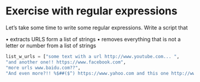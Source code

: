 
# Exercise with regular expressions

Let’s take some time to write some regular expressions. Write a
script that

• extracts URLS form a list of strings
• removes everything that is not a letter or number from a list of
strings


```python
list_w_urls = ["some text with a url http://www.youtube.com... ",
"and another one!! https://www.facebook.com",
"more urls www.baidu.com??",
"And even more?!! %$##($^) https://www.yahoo.com and this one http://www.amazon.com and this one www.wikipedia.org" ]
```
